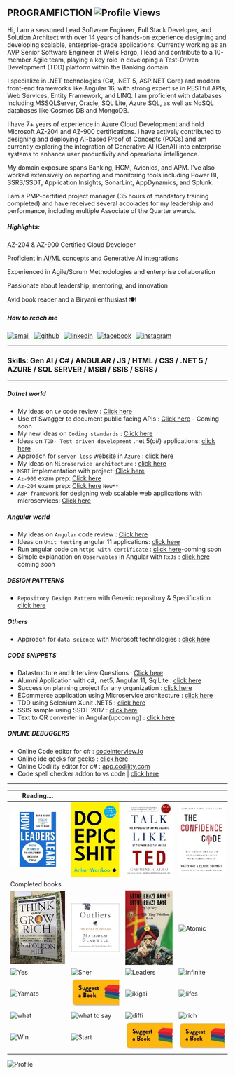
## PROGRAMFICTION ![Profile Views](https://komarev.com/ghpvc/?username=programfiction)

Hi, I am a seasoned Lead Software Engineer, Full Stack Developer, and Solution Architect with over 14 years of hands-on experience designing and developing scalable, enterprise-grade applications. Currently working as an AVP Senior Software Engineer at Wells Fargo, I lead and contribute to a 10-member Agile team, playing a key role in developing a Test-Driven Development (TDD) platform within the Banking domain.

I specialize in .NET technologies (C#, .NET 5, ASP.NET Core) and modern front-end frameworks like Angular 16, with strong expertise in RESTful APIs, Web Services, Entity Framework, and LINQ. I am proficient with databases including MSSQLServer, Oracle, SQL Lite, Azure SQL, as well as NoSQL databases like Cosmos DB and MongoDB.

I have 7+ years of experience in Azure Cloud Development and hold Microsoft AZ-204 and AZ-900 certifications. I have actively contributed to designing and deploying AI-based Proof of Concepts (POCs) and am currently exploring the integration of Generative AI (GenAI) into enterprise systems to enhance user productivity and operational intelligence.

My domain exposure spans Banking, HCM, Avionics, and APM. I’ve also worked extensively on reporting and monitoring tools including Power BI, SSRS/SSDT, Application Insights, SonarLint, AppDynamics, and Splunk.

I am a PMP-certified project manager (35 hours of mandatory training completed) and have received several accolades for my leadership and performance, including multiple Associate of the Quarter awards.

##### Highlights:

AZ-204 & AZ-900 Certified Cloud Developer

Proficient in AI/ML concepts and Generative AI integrations

Experienced in Agile/Scrum Methodologies and enterprise collaboration

Passionate about leadership, mentoring, and innovation

Avid book reader and a Biryani enthusiast 🍽️


 ##### How to reach me

<div style="display: flex; gap: 10px; align-items: center;">
  <a href="mailto:ramakrushna@live.com">
    <img src="https://cdn.jsdelivr.net/npm/simple-icons@3.0.1/icons/gmail.svg" alt="email" height="40" width="40">
  </a>
  <a href="https://github.com/programfiction">
    <img src="https://cdn.jsdelivr.net/npm/simple-icons@3.0.1/icons/github.svg" alt="github" height="40" width="40">
  </a>
  <a href="https://www.linkedin.com/in/iamramakrushna/">
    <img src="https://cdn.jsdelivr.net/npm/simple-icons@3.0.1/icons/linkedin.svg" alt="linkedin" height="40" width="40">
  </a>
  <a href="https://www.facebook.com/ram2mishra">
    <img src="https://cdn.jsdelivr.net/npm/simple-icons@3.0.1/icons/facebook.svg" alt="facebook" height="40" width="40">
  </a>
  <a href="https://www.instagram.com/irammishra/">
    <img src="https://cdn.jsdelivr.net/npm/simple-icons@3.0.1/icons/instagram.svg" alt="instagram" height="40" width="40">
  </a>
</div>

---

### Skills: Gen AI / C# / ANGULAR / JS / HTML / CSS / .NET 5 / AZURE / SQL SERVER / MSBI / SSIS / SSRS / 

---

##### Dotnet world
- My ideas on `C#` code review : [Click here](https://github.com/programfiction/programfiction/blob/master/CSharpCodeReview.md)
- Use of Swagger to document public facing APIs : [Click here](#) - Coming soon
- My new ideas on `Coding standards` : [Click here](https://github.com/programfiction/programfiction/blob/master/BriefCodeReview.md) 
- Ideas on `TDD- Test driven development` .net 5(c#) applications: [click here](https://github.com/programfiction/programfiction/blob/master/UnitestCSharp.md)
- Approach for `server less` website in `Azure` : [click here](https://github.com/programfiction/programfiction/blob/master/ServerLessApp.md)
- My ideas on `Microservice architecture` : [click here](https://github.com/programfiction/programfiction/blob/master/MicroServiceArchitecture.md)
- `MSBI` implementation with project: [Click here](/msbi/msbi.md)
- `Az-900` exam prep: [Click here](/az900/az900.md)
- `Az-204` exam prep: [Click here](/az204/az204.md) `New**`
- `ABP framework` for designing web scalable web applications with microservices: [Click here](https://github.com/programfiction/programfiction/blob/master/ABPDetails.md)

##### Angular world
- My ideas on `Angular` code review : [Click here](https://github.com/programfiction/programfiction/blob/master/AngCodeReview.md)
- Ideas on `Unit testing` angular 11 applications: [click here](https://github.com/programfiction/programfiction/blob/master/UnitestAngular.md)
- Run angular code on `https with certificate` : [click here](#)-coming soon
- Simple explanation on `Observables` in Angular with `RxJs` : [click here](#)-coming soon

##### DESIGN PATTERNS 
- `Repository Design Pattern` with Generic repository & Specification :  [click here](DesignGenerics.md) 

##### Others

- Approach for `data science` with Microsoft technologies : [click here](https://github.com/programfiction/programfiction/blob/master/DataScience.md)

##### CODE SNIPPETS
  - Datastructure and Interview Questions : [Click here](https://github.com/programfiction/FictionSnippets)
  - Alumni Application with c#, .net5, Angular 11, SqlLite : [click here](https://github.com/programfiction/Alumni-App) 
  - Succession planning project for any organization : [click here](https://github.com/programfiction/programfiction/blob/master/SuccessionPlanning.md) 
  - ECommerce application using Microservice architecture : [click here](https://github.com/programfiction/FictionShoppingCart/blob/main/README.md) 
  - TDD using Selenium Xunit .NET5 : [click here](https://github.com/programfiction/FictionTestableCode) 
  - SSIS sample using SSDT 2017 : [click here](https://github.com/programfiction/SSIS) 
  - Text to QR converter in Angular(upcoming) : [click here](https://github.com/programfiction/TestToQR) 

##### ONLINE DEBUGGERS
  - Online Code editor for c#  : [codeinterview.io](https://codeinterview.io/)   
  - Online ide geeks for geeks : [click here](https://ide.geeksforgeeks.org/) 
  - Online Codility editor for c# : [app.codility.com](https://app.codility.com/)
  - Code spell checker addon to vs code | [click here](https://marketplace.visualstudio.com/items?itemName=streetsidesoftware.code-spell-checker) 
  
---


Reading.... | | | |
--- | --- | --- | ---
 ![LL](/Books/ll.jpg) | ![DO](/Books/DO.jpg) | ![talk](/Books/talk.jpg) | ![thecon](/Books/thecon.jpg) |
Completed books | | | |
![Rich](/Books/Rich.jpeg) |  ![outliers](/Books/outliers.jpg) | ![kitne](/Books/kitne2.JPG) | ![Atomic](/Books/Atomic.JPG) |
![Yes](/Books/youcan.JPG) |  ![Sher](/Books/sherlock.JPG) | ![Leaders](/Books/leadersEat.JPG) | ![infinite](/Books/infinite.JPG) |
![Yamato](/Books/requiem.JPG) |  ![Grow](/Books/growrich.JPG) | ![ikigai](/Books/ikigai.JPG) | ![lifes](/Books/Lifes.JPG) | 
![what](/Books/whatgot.JPG) |  ![what to say](/Books/whattosay.JPG) | ![diffi](/Books/difficult.JPG) | ![rich](/Books/richdad.JPG) |
![Win](/Books/winfriends.JPG) |  ![Start](/Books/Startwith.JPG) | ![s](/Books/s.jpg) |  ![s](/Books/s.jpg) | 


![Profile](/MyProfile.jpg)


    
